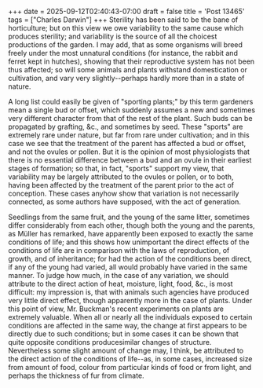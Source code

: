 +++
date = 2025-09-12T02:40:43-07:00
draft = false
title = 'Post 13465'
tags = ["Charles Darwin"]
+++
Sterility has been said to be the bane of horticulture; but on this view we owe variability to the same cause which produces sterility; and variability is the source of all the choicest productions of the garden. I may add, that as some organisms will breed freely under the most unnatural conditions (for instance, the rabbit and ferret kept in hutches), showing that their reproductive system has not been thus affected; so will some animals and plants withstand domestication or cultivation, and vary very slightly--perhaps hardly more than in a state of nature.

A long list could easily be given of "sporting plants;" by this term gardeners mean a single bud or offset, which suddenly assumes a new and sometimes very different character from that of the rest of the plant. Such buds can be propagated by grafting, &c., and sometimes by seed. These "sports" are extremely rare under nature, but far from rare under cultivation; and in this case we see that the treatment of the parent has affected a bud or offset, and not the ovules or pollen. But it is the opinion of most physiologists that there is no essential difference between a bud and an ovule in their earliest stages of formation; so that, in fact, "sports" support my view, that variability may be largely attributed to the ovules or pollen, or to both, having been affected by the treatment of the parent prior to the act of conception. These cases anyhow show that variation is not necessarily connected, as some authors have supposed, with the act of generation.

Seedlings from the same fruit, and the young of the same litter, sometimes differ considerably from each other, though both the young and the parents, as Müller has remarked, have apparently been exposed to exactly the same conditions of life; and this shows how unimportant the direct effects of the conditions of life are in comparison with the laws of reproduction, of growth, and of inheritance; for had the action of the conditions been direct, if any of the young had varied, all would probably have varied in the same manner. To judge how much, in the case of any variation, we should attribute to the direct action of heat, moisture, light, food, &c., is most difficult: my impression is, that with animals such agencies have produced very little direct effect, though apparently more in the case of plants. Under this point of view, Mr. Buckman's recent experiments on plants are extremely valuable. When all or nearly all the individuals exposed to certain conditions are affected in the same way, the change at first appears to be directly due to such conditions; but in some cases it can be shown that quite opposite conditions producesimilar changes of structure. Nevertheless some slight amount of change may, I think, be attributed to the direct action of the conditions of life--as, in some cases, increased size from amount of food, colour from particular kinds of food or from light, and perhaps the thickness of fur from climate.
